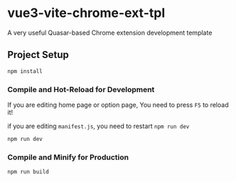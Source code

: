 # vue3-vite-chrome-ext-tpl

A very useful Quasar-based Chrome extension development template

## Project Setup

```sh
npm install
```

### Compile and Hot-Reload for Development

If you are editing home page or option page, You need to press `F5` to reload it!

if you are editing `manifest.js`, you need to restart `npm run dev`

```sh
npm run dev
```

### Compile and Minify for Production

```sh
npm run build
```
